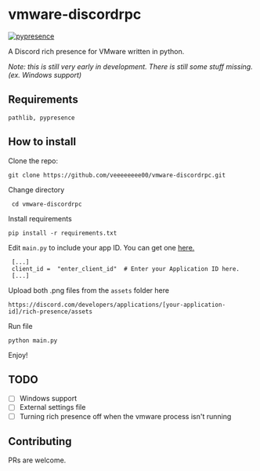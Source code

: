 
# vmware-discordrpc
[![pypresence](https://img.shields.io/badge/using-pypresence-00bb88.svg?style=for-the-badge&logo=discord&logoWidth=20)](https://github.com/qwertyquerty/pypresence)

A Discord rich presence for VMware written in python.

*Note: this is still very early in development. There is still some stuff missing. (ex. Windows support)*
## Requirements

    pathlib, pypresence

## How to install
Clone the repo:	

    git clone https://github.com/veeeeeeee00/vmware-discordrpc.git

  Change directory

     cd vmware-discordrpc

Install requirements

    pip install -r requirements.txt

Edit  `main.py` to include your app ID. You can get one [here.](https://discord.com/developers/)

     [...]
     client_id =  "enter_client_id"  # Enter your Application ID here.
     [...]

Upload both .png files from the `assets` folder here

    https://discord.com/developers/applications/[your-application-id]/rich-presence/assets

Run file

    python main.py

Enjoy!

## TODO

 - [ ] Windows support
 - [ ] External settings file
 - [ ] Turning rich presence off when the vmware process isn't running
 ## Contributing
 PRs are welcome.
